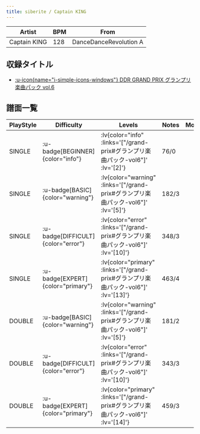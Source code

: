 ```yaml
---
title: siberite / Captain KING
---
```


|Artist|BPM|From|
|------|---|----|
|Captain KING|128|DanceDanceRevolution A|

## 収録タイトル

- [ :u-icon{name="i-simple-icons-windows"} DDR GRAND PRIX グランプリ楽曲パック vol.6](/grand-prix#グランプリ楽曲パック-vol6)

## 譜面一覧

|PlayStyle|Difficulty|Levels|Notes|Movie|
|---------|----------|------|-----|-----|
|SINGLE| :u-badge[BEGINNER]{color="info"} | :lv{color="info" :links='["/grand-prix#グランプリ楽曲パック-vol6"]' :lv='[2]'} |76/0||
|SINGLE| :u-badge[BASIC]{color="warning"} | :lv{color="warning" :links='["/grand-prix#グランプリ楽曲パック-vol6"]' :lv='[5]'} |182/3||
|SINGLE| :u-badge[DIFFICULT]{color="error"} | :lv{color="error" :links='["/grand-prix#グランプリ楽曲パック-vol6"]' :lv='[10]'} |348/3||
|SINGLE| :u-badge[EXPERT]{color="primary"} | :lv{color="primary" :links='["/grand-prix#グランプリ楽曲パック-vol6"]' :lv='[13]'} |463/4||
|DOUBLE| :u-badge[BASIC]{color="warning"} | :lv{color="warning" :links='["/grand-prix#グランプリ楽曲パック-vol6"]' :lv='[5]'} |181/2||
|DOUBLE| :u-badge[DIFFICULT]{color="error"} | :lv{color="error" :links='["/grand-prix#グランプリ楽曲パック-vol6"]' :lv='[10]'} |343/3||
|DOUBLE| :u-badge[EXPERT]{color="primary"} | :lv{color="primary" :links='["/grand-prix#グランプリ楽曲パック-vol6"]' :lv='[14]'} |459/3||
